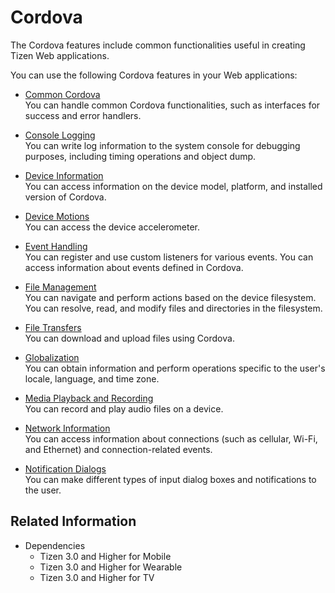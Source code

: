 # Cordova

The Cordova features include common functionalities useful in creating Tizen Web applications.

You can use the following Cordova features in your Web applications:

- [Common Cordova](./core.md)  
	You can handle common Cordova functionalities, such as interfaces for success and error handlers.

- [Console Logging](./console.md)  
	You can write log information to the system console for debugging purposes, including timing operations and object dump.

- [Device Information](./device.md)  
	You can access information on the device model, platform, and installed version of Cordova.

- [Device Motions](./devicemotion.md)  
	You can access the device accelerometer.

- [Event Handling](./events.md)  
	You can register and use custom listeners for various events. You can access information about events defined in Cordova.

- [File Management](./file.md)  
	You can navigate and perform actions based on the device filesystem. You can resolve, read, and modify files and directories in the filesystem.

- [File Transfers](./filetransfer.md)  
	You can download and upload files using Cordova.

- [Globalization](./globalization.md)  
	You can obtain information and perform operations specific to the user's locale, language, and time zone.

- [Media Playback and Recording](./media.md)  
	You can record and play audio files on a device.

- [Network Information](./network-information.md)  
	You can access information about connections (such as cellular, Wi-Fi, and Ethernet) and connection-related events.

- [Notification Dialogs](./dialogs.md)  
	You can make different types of input dialog boxes and notifications to the user.

## Related Information
* Dependencies
  - Tizen 3.0 and Higher for Mobile
  - Tizen 3.0 and Higher for Wearable
  - Tizen 3.0 and Higher for TV
